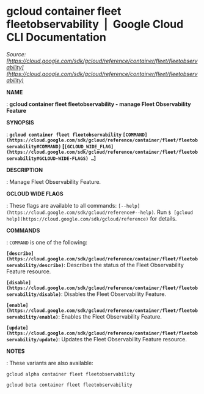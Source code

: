 # gcloud container fleet fleetobservability  |  Google Cloud CLI Documentation

*Source: [https://cloud.google.com/sdk/gcloud/reference/container/fleet/fleetobservability](https://cloud.google.com/sdk/gcloud/reference/container/fleet/fleetobservability)*

**NAME**

: **gcloud container fleet fleetobservability - manage Fleet Observability Feature**

**SYNOPSIS**

: **`gcloud container fleet fleetobservability` `[COMMAND](https://cloud.google.com/sdk/gcloud/reference/container/fleet/fleetobservability#COMMAND)` [`[GCLOUD_WIDE_FLAG](https://cloud.google.com/sdk/gcloud/reference/container/fleet/fleetobservability#GCLOUD-WIDE-FLAGS) …`]**

**DESCRIPTION**

: Manage Fleet Observability Feature.

**GCLOUD WIDE FLAGS**

: These flags are available to all commands: `[--help](https://cloud.google.com/sdk/gcloud/reference#--help)`.
Run `$ [gcloud help](https://cloud.google.com/sdk/gcloud/reference)` for details.

**COMMANDS**

: ``COMMAND`` is one of the following:

**`[describe](https://cloud.google.com/sdk/gcloud/reference/container/fleet/fleetobservability/describe)`**:
Describes the status of the Fleet Observability Feature resource.

**`[disable](https://cloud.google.com/sdk/gcloud/reference/container/fleet/fleetobservability/disable)`**:
Disables the Fleet Observability Feature.

**`[enable](https://cloud.google.com/sdk/gcloud/reference/container/fleet/fleetobservability/enable)`**:
Enables the Fleet Observability Feature.

**`[update](https://cloud.google.com/sdk/gcloud/reference/container/fleet/fleetobservability/update)`**:
Updates the Fleet Observability Feature resource.

**NOTES**

: These variants are also available:

```
gcloud alpha container fleet fleetobservability
```

```
gcloud beta container fleet fleetobservability
```